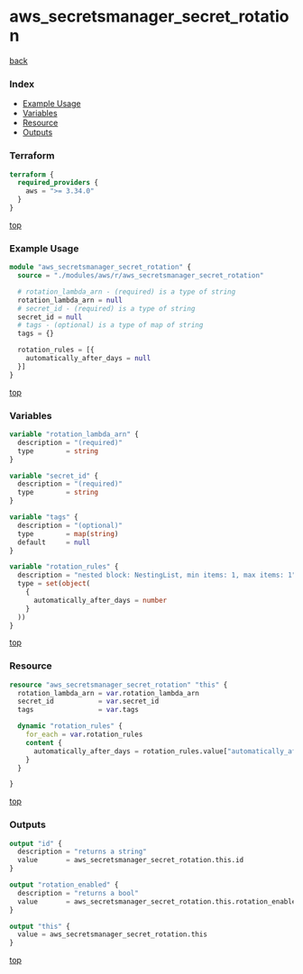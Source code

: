 # aws_secretsmanager_secret_rotation

[back](../aws.md)

### Index

- [Example Usage](#example-usage)
- [Variables](#variables)
- [Resource](#resource)
- [Outputs](#outputs)

### Terraform

```terraform
terraform {
  required_providers {
    aws = ">= 3.34.0"
  }
}
```

[top](#index)

### Example Usage

```terraform
module "aws_secretsmanager_secret_rotation" {
  source = "./modules/aws/r/aws_secretsmanager_secret_rotation"

  # rotation_lambda_arn - (required) is a type of string
  rotation_lambda_arn = null
  # secret_id - (required) is a type of string
  secret_id = null
  # tags - (optional) is a type of map of string
  tags = {}

  rotation_rules = [{
    automatically_after_days = null
  }]
}
```

[top](#index)

### Variables

```terraform
variable "rotation_lambda_arn" {
  description = "(required)"
  type        = string
}

variable "secret_id" {
  description = "(required)"
  type        = string
}

variable "tags" {
  description = "(optional)"
  type        = map(string)
  default     = null
}

variable "rotation_rules" {
  description = "nested block: NestingList, min items: 1, max items: 1"
  type = set(object(
    {
      automatically_after_days = number
    }
  ))
}
```

[top](#index)

### Resource

```terraform
resource "aws_secretsmanager_secret_rotation" "this" {
  rotation_lambda_arn = var.rotation_lambda_arn
  secret_id           = var.secret_id
  tags                = var.tags

  dynamic "rotation_rules" {
    for_each = var.rotation_rules
    content {
      automatically_after_days = rotation_rules.value["automatically_after_days"]
    }
  }

}
```

[top](#index)

### Outputs

```terraform
output "id" {
  description = "returns a string"
  value       = aws_secretsmanager_secret_rotation.this.id
}

output "rotation_enabled" {
  description = "returns a bool"
  value       = aws_secretsmanager_secret_rotation.this.rotation_enabled
}

output "this" {
  value = aws_secretsmanager_secret_rotation.this
}
```

[top](#index)